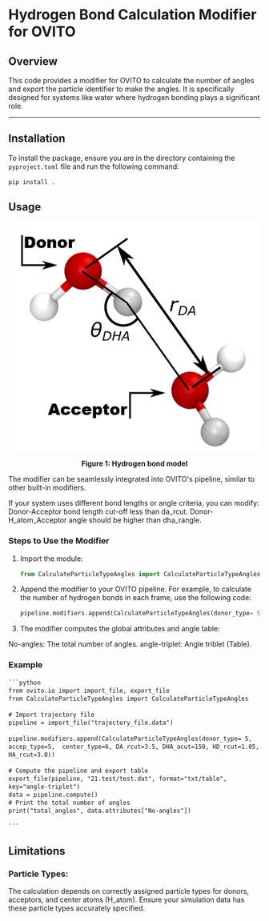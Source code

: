 # Hydrogen Bond Calculation Modifier for OVITO

## Overview

This code provides a modifier for OVITO to calculate the number of angles and export the particle identifier to make the angles. It is specifically designed for systems like water where hydrogen bonding plays a significant role.

---
## Installation

To install the package, ensure you are in the directory containing the `pyproject.toml` file and run the following command:

```bash
pip install .
```
## Usage
<div align="center">
	<img src="Examples/H_bonds.png" alt="Hydrogen Bond model" witdth="100">
	<p><strong>Figure 1: Hydrogen bond model</strong></p>
</div>

The modifier can be seamlessly integrated into OVITO's pipeline, similar to other built-in modifiers.

If your system uses different bond lengths or angle criteria, you can modify:
Donor-Acceptor bond length cut-off less than da_rcut.
Donor-H_atom_Acceptor angle should be higher than dha_rangle.

### Steps to Use the Modifier

1. Import the module:
   ```python
   from CalculateParticleTypeAngles import CalculateParticleTypeAngles
   ```
2. Append the modifier to your OVITO pipeline. For example, to calculate the number of hydrogen bonds in each frame, use the following code:
   ```python
   pipeline.modifiers.append(CalculateParticleTypeAngles(donor_type= 5, accep_type=5,  center_type=6, DA_rcut=3.5, DHA_acut=150, HD_rcut=1.05, HA_rcut=3.0))
   ```
3. The modifier computes the global attributes and angle table:

No-angles: The total number of angles.
angle-triplet: Angle triblet (Table).

### Example
	```python
	from ovito.io import import_file, export_file
	from CalculateParticleTypeAngles import CalculateParticleTypeAngles
	
	# Import trajectory file
	pipeline = import_file("trajectory_file.data")
	
	pipeline.modifiers.append(CalculateParticleTypeAngles(donor_type= 5, accep_type=5,  center_type=6, DA_rcut=3.5, DHA_acut=150, HD_rcut=1.05, HA_rcut=3.0))
	
	# Compute the pipeline and export table
	export_file(pipeline, "21.test/test.dat", format="txt/table", key="angle-triplet")
	data = pipeline.compute()
	# Print the total number of angles
	print("total_angles", data.attributes["No-angles"])
	
	```
	
## Limitations
### Particle Types:
The calculation depends on correctly assigned particle types for donors, acceptors, and center atoms (H_atom). Ensure your simulation data has these particle types accurately specified.
